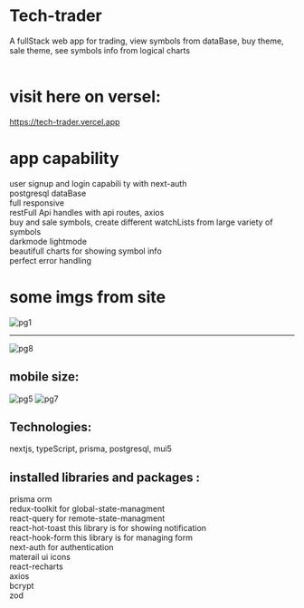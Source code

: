 # Tech-trader
A fullStack web app for trading, view symbols from dataBase, buy theme, sale theme, see symbols info from logical charts<br><br>
# visit here on versel: 
https://tech-trader.vercel.app <br>

# app capability
user signup and login capabili
ty with next-auth<br>
postgresql dataBase<br>
full responsive<br>
restFull Api handles with api routes, axios<br>
buy and sale symbols, create different watchLists from large variety of symbols<br>
darkmode lightmode<br>
beautifull charts for showing symbol info<br>
perfect error handling<br>


# some imgs from site
![pg1](https://github.com/Ashkan2003/tech-trader/assets/125794999/44860f41-25f1-4732-bab1-7623ddeab6c1)<hr>
![pg8](https://github.com/Ashkan2003/tech-trader/assets/125794999/1e6c13e1-fd16-4b3c-b6ce-075e230aaf4e)

## mobile size:
<div  display="flex">
 
![pg5](https://github.com/Ashkan2003/tech-trader/assets/125794999/35df57a1-baa1-4d8b-bb66-037317d90960)
![pg7](https://github.com/Ashkan2003/tech-trader/assets/125794999/15826068-446a-4dc7-9874-ef659f13e646)
</div>


## Technologies:
nextjs, typeScript, prisma, postgresql, mui5


## installed libraries and packages : 
 prisma orm<br />
 redux-toolkit for global-state-managment<br />
 react-query for remote-state-managment<br />
 react-hot-toast this library is for showing notification<br />
 react-hook-form  this library is for managing form<br />
 next-auth for authentication<br>
 materail ui icons<br />
 react-recharts<br />
 axios<br>
 bcrypt<br>
 zod<br>

